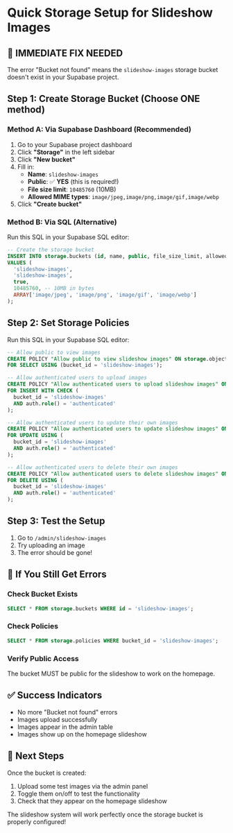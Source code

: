 # Quick Storage Setup for Slideshow Images

## 🚨 IMMEDIATE FIX NEEDED

The error "Bucket not found" means the `slideshow-images` storage bucket doesn't exist in your Supabase project.

## Step 1: Create Storage Bucket (Choose ONE method)

### Method A: Via Supabase Dashboard (Recommended)
1. Go to your Supabase project dashboard
2. Click **"Storage"** in the left sidebar
3. Click **"New bucket"**
4. Fill in:
   - **Name**: `slideshow-images`
   - **Public**: ✅ **YES** (this is required!)
   - **File size limit**: `10485760` (10MB)
   - **Allowed MIME types**: `image/jpeg,image/png,image/gif,image/webp`
5. Click **"Create bucket"**

### Method B: Via SQL (Alternative)
Run this SQL in your Supabase SQL editor:

```sql
-- Create the storage bucket
INSERT INTO storage.buckets (id, name, public, file_size_limit, allowed_mime_types)
VALUES (
  'slideshow-images',
  'slideshow-images',
  true,
  10485760, -- 10MB in bytes
  ARRAY['image/jpeg', 'image/png', 'image/gif', 'image/webp']
);
```

## Step 2: Set Storage Policies

Run this SQL in your Supabase SQL editor:

```sql
-- Allow public to view images
CREATE POLICY "Allow public to view slideshow images" ON storage.objects
FOR SELECT USING (bucket_id = 'slideshow-images');

-- Allow authenticated users to upload images
CREATE POLICY "Allow authenticated users to upload slideshow images" ON storage.objects
FOR INSERT WITH CHECK (
  bucket_id = 'slideshow-images' 
  AND auth.role() = 'authenticated'
);

-- Allow authenticated users to update their own images
CREATE POLICY "Allow authenticated users to update slideshow images" ON storage.objects
FOR UPDATE USING (
  bucket_id = 'slideshow-images' 
  AND auth.role() = 'authenticated'
);

-- Allow authenticated users to delete their own images
CREATE POLICY "Allow authenticated users to delete slideshow images" ON storage.objects
FOR DELETE USING (
  bucket_id = 'slideshow-images' 
  AND auth.role() = 'authenticated'
);
```

## Step 3: Test the Setup

1. Go to `/admin/slideshow-images`
2. Try uploading an image
3. The error should be gone!

## 🔧 If You Still Get Errors

### Check Bucket Exists
```sql
SELECT * FROM storage.buckets WHERE id = 'slideshow-images';
```

### Check Policies
```sql
SELECT * FROM storage.policies WHERE bucket_id = 'slideshow-images';
```

### Verify Public Access
The bucket MUST be public for the slideshow to work on the homepage.

## ✅ Success Indicators

- No more "Bucket not found" errors
- Images upload successfully
- Images appear in the admin table
- Images show up on the homepage slideshow

## 🚀 Next Steps

Once the bucket is created:
1. Upload some test images via the admin panel
2. Toggle them on/off to test the functionality
3. Check that they appear on the homepage slideshow

The slideshow system will work perfectly once the storage bucket is properly configured!
